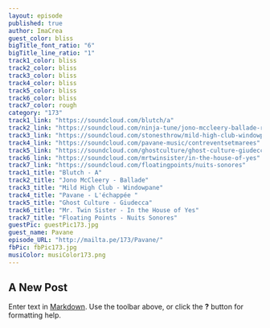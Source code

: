 ```yaml
---
layout: episode
published: true
author: ImaCrea
guest_color: bliss
bigTitle_font_ratio: "6"
bigTitle_line_ratio: "1"
track1_color: bliss
track2_color: bliss
track3_color: bliss
track4_color: bliss
track5_color: bliss
track6_color: bliss
track7_color: rough
category: "173"
track1_link: "https://soundcloud.com/blutch/a"
track2_link: "https://soundcloud.com/ninja-tune/jono-mccleery-ballade-radio-1"
track3_link: "https://soundcloud.com/stonesthrow/mild-high-club-windowpane"
track4_link: "https://soundcloud.com/pavane-music/contreventsetmarees"
track5_link: "https://soundcloud.com/ghostculture/ghost-culture-giudecca"
track6_link: "https://soundcloud.com/mrtwinsister/in-the-house-of-yes"
track7_link: "https://soundcloud.com/floatingpoints/nuits-sonores"
track1_title: "Blutch - A"
track2_title: "Jono McCleery - Ballade"
track3_title: "Mild High Club - Windowpane"
track4_title: "Pavane - L'échappée "
track5_title: "Ghost Culture - Giudecca"
track6_title: "Mr. Twin Sister - In the House of Yes"
track7_title: "Floating Points - Nuits Sonores"
guestPic: guestPic173.jpg
guest_name: Pavane
episode_URL: "http://mailta.pe/173/Pavane/"
fbPic: fbPic173.jpg
musiColor: musiColor173.png
---
```


## A New Post

Enter text in [Markdown](http://daringfireball.net/projects/markdown/). Use the toolbar above, or click the **?** button for formatting help.